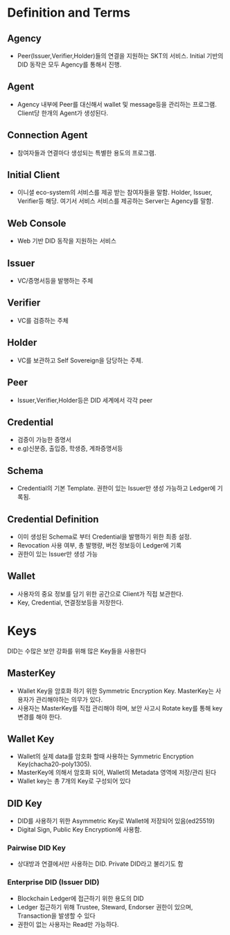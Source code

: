 # Definition and Terms

## Agency
 - Peer(Issuer,Verifier,Holder)들의 연결을 지원하는 SKT의 서비스. Initial 기반의 DID 동작은 모두 Agency를 통해서 진행.
 
## Agent
 - Agency 내부에 Peer를 대신해서 wallet 및 message등을 관리하는 프로그램. Client당 한개의 Agent가 생성된다.

## Connection Agent
 - 참여자들과 연결마다 생성되는 특별한 용도의 프로그램.

## Initial Client
 - 이니셜 eco-system의 서비스를 제공 받는 참여자들을 말함. Holder, Issuer, Verifier등 해당. 여기서 서비스 서비스를 제공하는 Server는 Agency를 말함.
 
## Web Console
 - Web 기반 DID 동작을 지원하는 서비스

## Issuer
 - VC/증명서등을 발행하는 주체
 
## Verifier
 - VC를 검증하는 주체

## Holder
 - VC를 보관하고 Self Sovereign을 담당하는 주체.
 
## Peer
 - Issuer,Verifier,Holder등은 DID 세계에서 각각 peer
 
## Credential
 - 검증이 가능한 증명서
 - e.g)신분증, 출입증, 학생증, 계좌증명서등

## Schema
 - Credential의 기본 Template. 권한이 있는 Issuer만 생성 가능하고 Ledger에 기록됨.
 
## Credential Definition
 - 이미 생성된 Schema로 부터 Credential을 발행하기 위한 최종 설정.
 - Revocation 사용 여부, 총 발행량, 버전 정보등이 Ledger에 기록
 - 권한이 있는 Issuer만 생성 가능

## Wallet
 - 사용자의 중요 정보를 담기 위한 공간으로 Client가 직접 보관한다.
 - Key, Credential, 연결정보등을 저장한다.
 
# Keys
DID는 수많은 보안 강화를 위해 많은 Key들을 사용한다

## MasterKey
 - Wallet Key을 암호화 하기 위한 Symmetric Encryption Key. MasterKey는 사용자가 관리해야하는 의무가 있다.
 - 사용자는 MasterKey를 직접 관리해야 하며, 보안 사고시 Rotate key를 통해 key 변경를 해야 한다. 
 
## Wallet Key
 - Wallet의 실제 data를 암호화 할때 사용하는 Symmetric Encryption Key(chacha20-poly1305).
 - MasterKey에 의해서 암호화 되어, Wallet의 Metadata 영역에 저장/관리 된다
 - Wallet key는 총 7개의 Key로 구성되어 있다
 
## DID Key
 - DID를 사용하기 위한 Asymmetric Key로 Wallet에 저장되어 있음(ed25519)
 - Digital Sign, Public Key Encryption에 사용함.
 
### Pairwise DID Key
 - 상대방과 연결에서만 사용하는 DID. Private DID라고 불리기도 함
 
### Enterprise DID (Issuer DID)
 - Blockchain Ledger에 접근하기 위한 용도의 DID
 - Ledger 접근하기 위해 Trustee, Steward, Endorser 권한이 있으며, Transaction을 발생할 수 있다
 - 권한이 없는 사용자는 Read만 가능하다.   

